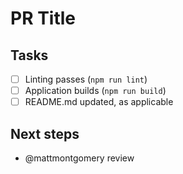 # PR Title

## Tasks

- [ ] Linting passes (`npm run lint`)
- [ ] Application builds (`npm run build`)
- [ ] README.md updated, as applicable

## Next steps

- @mattmontgomery review
